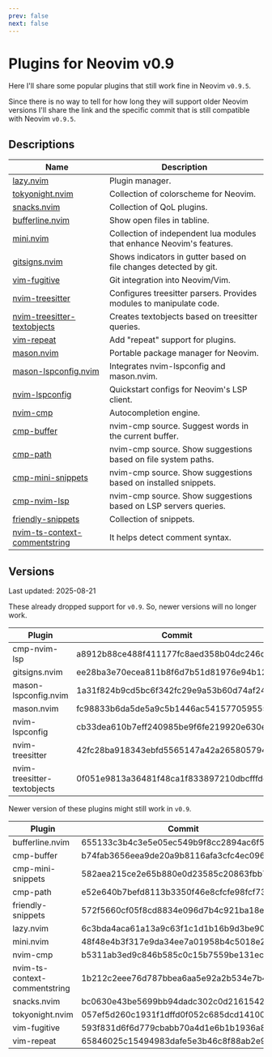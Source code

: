 ```yaml
---
prev: false
next: false
---
```


# Plugins for Neovim v0.9

Here I'll share some popular plugins that still work fine in Neovim `v0.9.5`.

Since there is no way to tell for how long they will support older Neovim versions I'll share the link and the specific commit that is still compatible with Neovim `v0.9.5`.

## Descriptions

| Name                                                                                            | Description                                                           |
| ---                                                                                             | ---                                                                   |
| [lazy.nvim](https://github.com/folke/lazy.nvim)                                                 | Plugin manager.                                                       |
| [tokyonight.nvim](https://github.com/folke/tokyonight.nvim)                                     | Collection of colorscheme for Neovim.                                 |
| [snacks.nvim](https://github.com/folke/snacks.nvim)                                             | Collection of QoL plugins.                                            |
| [bufferline.nvim](https://github.com/akinsho/bufferline.nvim)                                   | Show open files in tabline.                                           |
| [mini.nvim](https://github.com/nvim-mini/mini.nvim)                                             | Collection of independent lua modules that enhance Neovim's features. |
| [gitsigns.nvim](https://github.com/lewis6991/gitsigns.nvim)                                     | Shows indicators in gutter based on file changes detected by git.     |
| [vim-fugitive](https://github.com/tpope/vim-fugitive)                                           | Git integration into Neovim/Vim.                                      |
| [nvim-treesitter](https://github.com/nvim-treesitter/nvim-treesitter)                           | Configures treesitter parsers. Provides modules to manipulate code.   |
| [nvim-treesitter-textobjects](https://github.com/nvim-treesitter/nvim-treesitter-textobjects)   | Creates textobjects based on treesitter queries.                      |
| [vim-repeat](https://github.com/tpope/vim-repeat)                                               | Add "repeat" support for plugins.                                     |
| [mason.nvim](https://github.com/williamboman/mason.nvim)                                        | Portable package manager for Neovim.                                  |
| [mason-lspconfig.nvim](https://github.com/williamboman/mason-lspconfig.nvim)                    | Integrates nvim-lspconfig and mason.nvim.                             |
| [nvim-lspconfig](https://github.com/neovim/nvim-lspconfig)                                      | Quickstart configs for Neovim's LSP client.                           |
| [nvim-cmp](https://github.com/hrsh7th/nvim-cmp)                                                 | Autocompletion engine.                                                |
| [cmp-buffer](https://github.com/hrsh7th/cmp-buffer)                                             | nvim-cmp source. Suggest words in the current buffer.                 |
| [cmp-path](https://github.com/hrsh7th/cmp-path)                                                 | nvim-cmp source. Show suggestions based on file system paths.         |
| [cmp-mini-snippets](https://github.com/abeldekat/cmp-mini-snippets)                             | nvim-cmp source. Show suggestions based on installed snippets.        |
| [cmp-nvim-lsp](https://github.com/hrsh7th/cmp-nvim-lsp)                                         | nvim-cmp source. Show suggestions based on LSP servers queries.       |
| [friendly-snippets](https://github.com/rafamadriz/friendly-snippets)                            | Collection of snippets.                                               |
| [nvim-ts-context-commentstring](https://github.com/JoosepAlviste/nvim-ts-context-commentstring) | It helps detect comment syntax.                                       |


## Versions

Last updated: 2025-08-21

These already dropped support for `v0.9`. So, newer versions will no longer work.

| Plugin                        | Commit                                   |
| ---                           | ---                                      |
| cmp-nvim-lsp                  | a8912b88ce488f411177fc8aed358b04dc246d7b |
| gitsigns.nvim                 | ee28ba3e70ecea811b8f6d7b51d81976e94b121c |
| mason-lspconfig.nvim          | 1a31f824b9cd5bc6f342fc29e9a53b60d74af245 |
| mason.nvim                    | fc98833b6da5de5a9c5b1446ac541577059555be |
| nvim-lspconfig                | cb33dea610b7eff240985be9f6fe219920e630ef |
| nvim-treesitter               | 42fc28ba918343ebfd5565147a42a26580579482 |
| nvim-treesitter-textobjects   | 0f051e9813a36481f48ca1f833897210dbcfffde |

Newer version of these plugins might still work in `v0.9`.

| Plugin                        | Commit                                   |
| ---                           | ---                                      |
| bufferline.nvim               | 655133c3b4c3e5e05ec549b9f8cc2894ac6f51b3 |
| cmp-buffer                    | b74fab3656eea9de20a9b8116afa3cfc4ec09657 |
| cmp-mini-snippets             | 582aea215ce2e65b880e0d23585c20863fbb7604 |
| cmp-path                      | e52e640b7befd8113b3350f46e8cfcfe98fcf730 |
| friendly-snippets             | 572f5660cf05f8cd8834e096d7b4c921ba18e175 |
| lazy.nvim                     | 6c3bda4aca61a13a9c63f1c1d1b16b9d3be90d7a |
| mini.nvim                     | 48f48e4b3f317e9da34ee7a01958b4c5018e2d34 |
| nvim-cmp                      | b5311ab3ed9c846b585c0c15b7559be131ec4be9 |
| nvim-ts-context-commentstring | 1b212c2eee76d787bbea6aa5e92a2b534e7b4f8f |
| snacks.nvim                   | bc0630e43be5699bb94dadc302c0d21615421d93 |
| tokyonight.nvim               | 057ef5d260c1931f1dffd0f052c685dcd14100a3 |
| vim-fugitive                  | 593f831d6f6d779cbabb70a4d1e6b1b1936a88af |
| vim-repeat                    | 65846025c15494983dafe5e3b46c8f88ab2e9635 |


